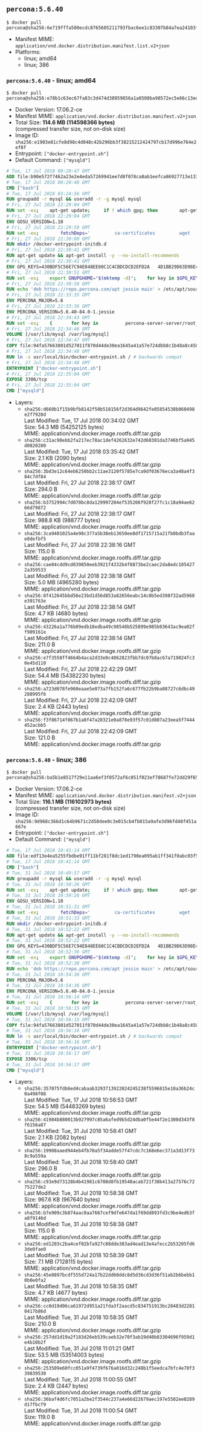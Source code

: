 ## `percona:5.6.40`

```console
$ docker pull percona@sha256:6e719fffa580ecdc8765685211793fbac6ee1c83307b84a7ea24103ff223bcc7
```

-	Manifest MIME: `application/vnd.docker.distribution.manifest.list.v2+json`
-	Platforms:
	-	linux; amd64
	-	linux; 386

### `percona:5.6.40` - linux; amd64

```console
$ docker pull percona@sha256:e78b1c63ec67fa83c3d474d38959856a1a0508ba98572ec5e66c13eda1f4f827
```

-	Docker Version: 17.06.2-ce
-	Manifest MIME: `application/vnd.docker.distribution.manifest.v2+json`
-	Total Size: **114.6 MB (114598366 bytes)**  
	(compressed transfer size, not on-disk size)
-	Image ID: `sha256:e1903e81cfe8d98c4d048c42b296bb3f38215212424797cb17d996e764e2ef8f`
-	Entrypoint: `["docker-entrypoint.sh"]`
-	Default Command: `["mysqld"]`

```dockerfile
# Tue, 17 Jul 2018 00:20:47 GMT
ADD file:b90e572f7462a23e2e4eda57269941ee7d8f078ca8ab1eefca86927713e13365 in / 
# Tue, 17 Jul 2018 00:20:48 GMT
CMD ["bash"]
# Tue, 17 Jul 2018 03:24:56 GMT
RUN groupadd -r mysql && useradd -r -g mysql mysql
# Fri, 27 Jul 2018 22:29:04 GMT
RUN set -ex; 	apt-get update; 	if ! which gpg; then 		apt-get install -y --no-install-recommends gnupg; 	fi; 	if ! gpg --version | grep -q '^gpg (GnuPG) 1\.'; then 		 apt-get install -y --no-install-recommends dirmngr; 	fi; 	rm -rf /var/lib/apt/lists/*
# Fri, 27 Jul 2018 22:29:04 GMT
ENV GOSU_VERSION=1.10
# Fri, 27 Jul 2018 22:29:59 GMT
RUN set -ex; 		fetchDeps=' 		ca-certificates 		wget 	'; 	apt-get update; 	apt-get install -y --no-install-recommends $fetchDeps; 	rm -rf /var/lib/apt/lists/*; 		dpkgArch="$(dpkg --print-architecture | awk -F- '{ print $NF }')"; 	wget -O /usr/local/bin/gosu "https://github.com/tianon/gosu/releases/download/$GOSU_VERSION/gosu-$dpkgArch"; 	wget -O /usr/local/bin/gosu.asc "https://github.com/tianon/gosu/releases/download/$GOSU_VERSION/gosu-$dpkgArch.asc"; 		export GNUPGHOME="$(mktemp -d)"; 	gpg --keyserver ha.pool.sks-keyservers.net --recv-keys B42F6819007F00F88E364FD4036A9C25BF357DD4; 	gpg --batch --verify /usr/local/bin/gosu.asc /usr/local/bin/gosu; 	command -v gpgconf > /dev/null && gpgconf --kill all || :; 	rm -r "$GNUPGHOME" /usr/local/bin/gosu.asc; 		chmod +x /usr/local/bin/gosu; 	gosu nobody true; 		apt-get purge -y --auto-remove $fetchDeps
# Fri, 27 Jul 2018 22:30:00 GMT
RUN mkdir /docker-entrypoint-initdb.d
# Fri, 27 Jul 2018 22:30:41 GMT
RUN apt-get update && apt-get install -y --no-install-recommends 		apt-transport-https ca-certificates 		pwgen 	&& rm -rf /var/lib/apt/lists/*
# Fri, 27 Jul 2018 22:30:41 GMT
ENV GPG_KEYS=430BDF5C56E7C94E848EE60C1C4CBDCDCD2EFD2A 	4D1BB29D63D98E422B2113B19334A25F8507EFA5
# Fri, 27 Jul 2018 22:30:51 GMT
RUN set -ex; 	export GNUPGHOME="$(mktemp -d)"; 	for key in $GPG_KEYS; do 		gpg --keyserver ha.pool.sks-keyservers.net --recv-keys "$key"; 	done; 	gpg --export $GPG_KEYS > /etc/apt/trusted.gpg.d/percona.gpg; 	command -v gpgconf > /dev/null && gpgconf --kill all || :; 	rm -r "$GNUPGHOME"; 	apt-key list
# Fri, 27 Jul 2018 22:30:58 GMT
RUN echo 'deb https://repo.percona.com/apt jessie main' > /etc/apt/sources.list.d/percona.list
# Fri, 27 Jul 2018 22:33:35 GMT
ENV PERCONA_MAJOR=5.6
# Fri, 27 Jul 2018 22:33:36 GMT
ENV PERCONA_VERSION=5.6.40-84.0-1.jessie
# Fri, 27 Jul 2018 22:34:43 GMT
RUN set -ex; 	{ 		for key in 			percona-server-server/root_password 			percona-server-server/root_password_again 			"percona-server-server-$PERCONA_MAJOR/root-pass" 			"percona-server-server-$PERCONA_MAJOR/re-root-pass" 		; do 			echo "percona-server-server-$PERCONA_MAJOR" "$key" password 'unused'; 		done; 	} | debconf-set-selections; 	apt-get update; 	apt-get install -y 		percona-server-server-$PERCONA_MAJOR=$PERCONA_VERSION 	; 	rm -rf /var/lib/apt/lists/*; 	sed -ri 's/^user\s/#&/' /etc/mysql/my.cnf; 	rm -rf /var/lib/mysql; 	mkdir -p /var/lib/mysql /var/run/mysqld; 	chown -R mysql:mysql /var/lib/mysql /var/run/mysqld; 	chmod 777 /var/run/mysqld; 	find /etc/mysql/ -name '*.cnf' -print0 		| xargs -0 grep -lZE '^(bind-address|log)' 		| xargs -rt -0 sed -Ei 's/^(bind-address|log)/#&/'; 	echo '[mysqld]\nskip-host-cache\nskip-name-resolve' > /etc/mysql/conf.d/docker.cnf
# Fri, 27 Jul 2018 22:34:46 GMT
VOLUME [/var/lib/mysql /var/log/mysql]
# Fri, 27 Jul 2018 22:34:47 GMT
COPY file:94fa57663801d527011f870d44de30ea1645a41a57e724dbb8c1b48a8c450c1d in /usr/local/bin/ 
# Fri, 27 Jul 2018 22:34:48 GMT
RUN ln -s usr/local/bin/docker-entrypoint.sh / # backwards compat
# Fri, 27 Jul 2018 22:34:48 GMT
ENTRYPOINT ["docker-entrypoint.sh"]
# Fri, 27 Jul 2018 22:35:04 GMT
EXPOSE 3306/tcp
# Fri, 27 Jul 2018 22:35:04 GMT
CMD ["mysqld"]
```

-	Layers:
	-	`sha256:d660b1f15b9bfb8142f50b518156f2d364d9642fe05854538b060498e2f7928d`  
		Last Modified: Tue, 17 Jul 2018 00:34:02 GMT  
		Size: 54.3 MB (54252125 bytes)  
		MIME: application/vnd.docker.image.rootfs.diff.tar.gzip
	-	`sha256:c31ac90ebb2fa217ec78ac1def4262632e742d60301da3746bf5a945d0820280`  
		Last Modified: Tue, 17 Jul 2018 03:35:42 GMT  
		Size: 2.1 KB (2090 bytes)  
		MIME: application/vnd.docker.image.rootfs.diff.tar.gzip
	-	`sha256:3bd3e12c64eb6250bb2c11ae3120f5785e7ca9df03676eca3a48a4f384c7df84`  
		Last Modified: Fri, 27 Jul 2018 22:38:17 GMT  
		Size: 294.0 B  
		MIME: application/vnd.docker.image.rootfs.diff.tar.gzip
	-	`sha256:b3752994c7d070bc8da129997204ef535206f928f27fc1c18a94ae6266d79872`  
		Last Modified: Fri, 27 Jul 2018 22:38:17 GMT  
		Size: 988.8 KB (988777 bytes)  
		MIME: application/vnd.docker.image.rootfs.diff.tar.gzip
	-	`sha256:3ca9401025a4e98c377a5b38eb13650ee8df1715715a21fb0bdb3faae8defbf5`  
		Last Modified: Fri, 27 Jul 2018 22:38:16 GMT  
		Size: 115.0 B  
		MIME: application/vnd.docker.image.rootfs.diff.tar.gzip
	-	`sha256:cae04cdd9cd039850eeb3921f4332b4f8873be2caec2da8edc1054272a359533`  
		Last Modified: Fri, 27 Jul 2018 22:38:18 GMT  
		Size: 5.0 MB (4965280 bytes)  
		MIME: application/vnd.docker.image.rootfs.diff.tar.gzip
	-	`sha256:8f412645bbd56e23bd1d56d853a82656eabc14c0b5ed398f32ad5968e391763e`  
		Last Modified: Fri, 27 Jul 2018 22:38:14 GMT  
		Size: 4.7 KB (4680 bytes)  
		MIME: application/vnd.docker.image.rootfs.diff.tar.gzip
	-	`sha256:43226a1a776b09edb18edba49c98548b525899e985b03643ac9ea02ff909161e`  
		Last Modified: Fri, 27 Jul 2018 22:38:14 GMT  
		Size: 211.0 B  
		MIME: application/vnd.docker.image.rootfs.diff.tar.gzip
	-	`sha256:e7f3558ff4664b4aca2d33e0c4862823fbb7dc07b8ac67a719024fc30e45d110`  
		Last Modified: Fri, 27 Jul 2018 22:42:29 GMT  
		Size: 54.4 MB (54382230 bytes)  
		MIME: application/vnd.docker.image.rootfs.diff.tar.gzip
	-	`sha256:a723d078fe960eaae5e073a7fb152fa6c677fb22b9ba08727c6dbc49288995f6`  
		Last Modified: Fri, 27 Jul 2018 22:42:09 GMT  
		Size: 2.4 KB (2443 bytes)  
		MIME: application/vnd.docker.image.rootfs.diff.tar.gzip
	-	`sha256:f3f86714f867b1a8f47a28321e0a878e93f57c01d807a23eea5f7444452acbb5`  
		Last Modified: Fri, 27 Jul 2018 22:42:09 GMT  
		Size: 121.0 B  
		MIME: application/vnd.docker.image.rootfs.diff.tar.gzip

### `percona:5.6.40` - linux; 386

```console
$ docker pull percona@sha256:ba5b1e8517f29e11aa6ef3f0572af6c051f023ef78687fe72dd29f652a993064
```

-	Docker Version: 17.06.2-ce
-	Manifest MIME: `application/vnd.docker.distribution.manifest.v2+json`
-	Total Size: **116.1 MB (116102973 bytes)**  
	(compressed transfer size, not on-disk size)
-	Image ID: `sha256:9d968c366d1c64b9671c2d58dee0c3e015cb4fb015a9afe3d96fd48f451a667e`
-	Entrypoint: `["docker-entrypoint.sh"]`
-	Default Command: `["mysqld"]`

```dockerfile
# Tue, 17 Jul 2018 10:41:14 GMT
ADD file:edf13e4ea5255fbdbe91ff11bf281f8dc1ed1790ea095ab1ff341f0abc03f58c in / 
# Tue, 17 Jul 2018 10:41:14 GMT
CMD ["bash"]
# Tue, 31 Jul 2018 10:49:57 GMT
RUN groupadd -r mysql && useradd -r -g mysql mysql
# Tue, 31 Jul 2018 10:50:26 GMT
RUN set -ex; 	apt-get update; 	if ! which gpg; then 		apt-get install -y --no-install-recommends gnupg; 	fi; 	if ! gpg --version | grep -q '^gpg (GnuPG) 1\.'; then 		 apt-get install -y --no-install-recommends dirmngr; 	fi; 	rm -rf /var/lib/apt/lists/*
# Tue, 31 Jul 2018 10:50:26 GMT
ENV GOSU_VERSION=1.10
# Tue, 31 Jul 2018 10:51:31 GMT
RUN set -ex; 		fetchDeps=' 		ca-certificates 		wget 	'; 	apt-get update; 	apt-get install -y --no-install-recommends $fetchDeps; 	rm -rf /var/lib/apt/lists/*; 		dpkgArch="$(dpkg --print-architecture | awk -F- '{ print $NF }')"; 	wget -O /usr/local/bin/gosu "https://github.com/tianon/gosu/releases/download/$GOSU_VERSION/gosu-$dpkgArch"; 	wget -O /usr/local/bin/gosu.asc "https://github.com/tianon/gosu/releases/download/$GOSU_VERSION/gosu-$dpkgArch.asc"; 		export GNUPGHOME="$(mktemp -d)"; 	gpg --keyserver ha.pool.sks-keyservers.net --recv-keys B42F6819007F00F88E364FD4036A9C25BF357DD4; 	gpg --batch --verify /usr/local/bin/gosu.asc /usr/local/bin/gosu; 	command -v gpgconf > /dev/null && gpgconf --kill all || :; 	rm -r "$GNUPGHOME" /usr/local/bin/gosu.asc; 		chmod +x /usr/local/bin/gosu; 	gosu nobody true; 		apt-get purge -y --auto-remove $fetchDeps
# Tue, 31 Jul 2018 10:51:33 GMT
RUN mkdir /docker-entrypoint-initdb.d
# Tue, 31 Jul 2018 10:52:22 GMT
RUN apt-get update && apt-get install -y --no-install-recommends 		apt-transport-https ca-certificates 		pwgen 	&& rm -rf /var/lib/apt/lists/*
# Tue, 31 Jul 2018 10:52:22 GMT
ENV GPG_KEYS=430BDF5C56E7C94E848EE60C1C4CBDCDCD2EFD2A 	4D1BB29D63D98E422B2113B19334A25F8507EFA5
# Tue, 31 Jul 2018 10:52:36 GMT
RUN set -ex; 	export GNUPGHOME="$(mktemp -d)"; 	for key in $GPG_KEYS; do 		gpg --keyserver ha.pool.sks-keyservers.net --recv-keys "$key"; 	done; 	gpg --export $GPG_KEYS > /etc/apt/trusted.gpg.d/percona.gpg; 	command -v gpgconf > /dev/null && gpgconf --kill all || :; 	rm -r "$GNUPGHOME"; 	apt-key list
# Tue, 31 Jul 2018 10:52:38 GMT
RUN echo 'deb https://repo.percona.com/apt jessie main' > /etc/apt/sources.list.d/percona.list
# Tue, 31 Jul 2018 10:54:36 GMT
ENV PERCONA_MAJOR=5.6
# Tue, 31 Jul 2018 10:54:36 GMT
ENV PERCONA_VERSION=5.6.40-84.0-1.jessie
# Tue, 31 Jul 2018 10:56:14 GMT
RUN set -ex; 	{ 		for key in 			percona-server-server/root_password 			percona-server-server/root_password_again 			"percona-server-server-$PERCONA_MAJOR/root-pass" 			"percona-server-server-$PERCONA_MAJOR/re-root-pass" 		; do 			echo "percona-server-server-$PERCONA_MAJOR" "$key" password 'unused'; 		done; 	} | debconf-set-selections; 	apt-get update; 	apt-get install -y 		percona-server-server-$PERCONA_MAJOR=$PERCONA_VERSION 	; 	rm -rf /var/lib/apt/lists/*; 	sed -ri 's/^user\s/#&/' /etc/mysql/my.cnf; 	rm -rf /var/lib/mysql; 	mkdir -p /var/lib/mysql /var/run/mysqld; 	chown -R mysql:mysql /var/lib/mysql /var/run/mysqld; 	chmod 777 /var/run/mysqld; 	find /etc/mysql/ -name '*.cnf' -print0 		| xargs -0 grep -lZE '^(bind-address|log)' 		| xargs -rt -0 sed -Ei 's/^(bind-address|log)/#&/'; 	echo '[mysqld]\nskip-host-cache\nskip-name-resolve' > /etc/mysql/conf.d/docker.cnf
# Tue, 31 Jul 2018 10:56:15 GMT
VOLUME [/var/lib/mysql /var/log/mysql]
# Tue, 31 Jul 2018 10:56:15 GMT
COPY file:94fa57663801d527011f870d44de30ea1645a41a57e724dbb8c1b48a8c450c1d in /usr/local/bin/ 
# Tue, 31 Jul 2018 10:56:16 GMT
RUN ln -s usr/local/bin/docker-entrypoint.sh / # backwards compat
# Tue, 31 Jul 2018 10:56:16 GMT
ENTRYPOINT ["docker-entrypoint.sh"]
# Tue, 31 Jul 2018 10:56:17 GMT
EXPOSE 3306/tcp
# Tue, 31 Jul 2018 10:56:17 GMT
CMD ["mysqld"]
```

-	Layers:
	-	`sha256:357075fdb6ed4cabaab3293713922024245238f5596815e10a36b24c0a498f08`  
		Last Modified: Tue, 17 Jul 2018 10:56:53 GMT  
		Size: 54.5 MB (54483269 bytes)  
		MIME: application/vnd.docker.image.rootfs.diff.tar.gzip
	-	`sha256:41984b880013b927997c85a6afed9b5d24dba0f5e44f2e1300d343f8f6156a87`  
		Last Modified: Tue, 31 Jul 2018 10:58:41 GMT  
		Size: 2.1 KB (2082 bytes)  
		MIME: application/vnd.docker.image.rootfs.diff.tar.gzip
	-	`sha256:19908aaed944eb4fb70a5f34adde57f47cdc7c168e6ec371a3d13f738c9a559a`  
		Last Modified: Tue, 31 Jul 2018 10:58:40 GMT  
		Size: 296.0 B  
		MIME: application/vnd.docker.image.rootfs.diff.tar.gzip
	-	`sha256:c93e9d73128b4b41981c6708d8fb19548acab721f38b413a27576c7275227de2`  
		Last Modified: Tue, 31 Jul 2018 10:58:38 GMT  
		Size: 967.6 KB (967640 bytes)  
		MIME: application/vnd.docker.image.rootfs.diff.tar.gzip
	-	`sha256:b7e909c3b874aac0aa7667cef9dfe647da1f69dd893fd3c9be4ed63fa8f9146d`  
		Last Modified: Tue, 31 Jul 2018 10:58:38 GMT  
		Size: 115.0 B  
		MIME: application/vnd.docker.image.rootfs.diff.tar.gzip
	-	`sha256:ed1203c2ba4cef02bfa927c88dde383ad4ead13e4afecc2b53205fd63de0fae0`  
		Last Modified: Tue, 31 Jul 2018 10:58:39 GMT  
		Size: 7.1 MB (7128115 bytes)  
		MIME: application/vnd.docker.image.rootfs.diff.tar.gzip
	-	`sha256:45e0897bcdf555d724a17b22dd60ddc8d5d36cd3d36f51ab2b6bebb10b0e0fa2`  
		Last Modified: Tue, 31 Jul 2018 10:58:35 GMT  
		Size: 4.7 KB (4677 bytes)  
		MIME: application/vnd.docker.image.rootfs.diff.tar.gzip
	-	`sha256:cc0d19d06ca61972d951a21fda3f2aacd5c834751913bc20483d22810417b86d`  
		Last Modified: Tue, 31 Jul 2018 10:58:35 GMT  
		Size: 210.0 B  
		MIME: application/vnd.docker.image.rootfs.diff.tar.gzip
	-	`sha256:257dd1d19a2f183d26eb539caeb32e70f3ab19d40b83304696f959d1e4b10b2f`  
		Last Modified: Tue, 31 Jul 2018 11:01:21 GMT  
		Size: 53.5 MB (53514003 bytes)  
		MIME: application/vnd.docker.image.rootfs.diff.tar.gzip
	-	`sha256:253509e60fcc051a9f4739f676a016d32c248b1f5eedca7bfc4e70f339839530`  
		Last Modified: Tue, 31 Jul 2018 11:00:55 GMT  
		Size: 2.4 KB (2447 bytes)  
		MIME: application/vnd.docker.image.rootfs.diff.tar.gzip
	-	`sha256:36baf4d6fc7051a2be2f3544c237a4e66d22679aec197e5502ee0289d17fbcf9`  
		Last Modified: Tue, 31 Jul 2018 11:00:54 GMT  
		Size: 119.0 B  
		MIME: application/vnd.docker.image.rootfs.diff.tar.gzip
